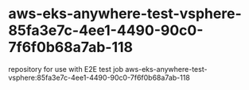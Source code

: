 # aws-eks-anywhere-test-vsphere-85fa3e7c-4ee1-4490-90c0-7f6f0b68a7ab-118
repository for use with E2E test job aws-eks-anywhere-test-vsphere:85fa3e7c-4ee1-4490-90c0-7f6f0b68a7ab-118
